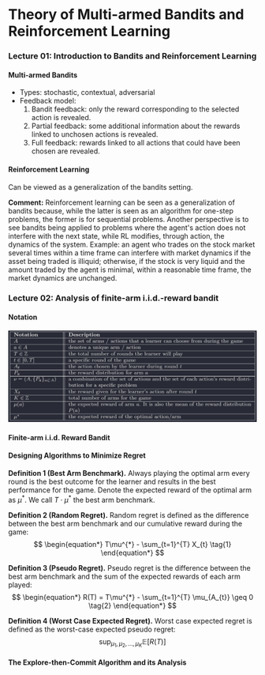 # Theory  of Multi-armed Bandits and Reinforcement Learning

### Lecture 01: Introduction to Bandits and Reinforcement Learning

#### Multi-armed Bandits

- Types: stochastic, contextual, adversarial
- Feedback model: 
	1. Bandit feedback: only the reward corresponding to the selected action is revealed.
	2. Partial feedback: some additional information about the rewards linked to unchosen actions is revealed.
	3. Full feedback: rewards linked to all actions that could have been chosen are revealed.

#### Reinforcement Learning

Can be viewed as a generalization of the bandits setting.

**Comment:** Reinforcement learning can be seen as a generalization of bandits because, while the latter is seen as an algorithm for one-step problems, the former is for sequential problems. Another perspective is to see bandits being applied to problems where the agent's action does not interfere with the next state, while RL modifies, through action, the dynamics of the system. Example: an agent who trades on the stock market several times within a time frame can interfere with market dynamics if the asset being traded is illiquid; otherwise, if the stock is very liquid and the amount traded by the agent is minimal, within a reasonable time frame, the market dynamics are unchanged.

### Lecture 02: Analysis of finite-arm i.i.d.-reward bandit

#### Notation

![bandit_notation](img/bandit_notation.png)

#### Finite-arm i.i.d. Reward Bandit
#### Designing Algorithms to Minimize Regret

**Definition 1 (Best Arm Benchmark).**  Always playing the optimal arm every round is the best outcome for the learner and results in the best performance for the game. Denote the expected reward of the optimal arm as $\mu^{*}$. We call $T \cdot \mu^{*}$ the best arm benchmark.

**Definition 2 (Random Regret).** Random regret is defined as the difference between the best arm benchmark and our cumulative reward during the game:
$$
\begin{equation*}
	T\mu^{*} - \sum_{t=1}^{T} X_{t} \tag{1}
\end{equation*}
$$

**Definition 3 (Pseudo Regret).** Pseudo regret is the difference between the best arm benchmark and the sum of the expected rewards of each arm played:
$$
\begin{equation*}
	R(T) = T\mu^{*} - \sum_{t=1}^{T} \mu_{A_{t}} \geq 0 \tag{2}
\end{equation*}
$$

**Definition 4 (Worst Case Expected Regret).** Worst case expected regret is defined as the worst-case expected pseudo regret:
$$
\begin{equation*}
	\sup_{\mu_{1}, \mu_{2}, \dots, \mu_{K}} \mathbb{E}[R(T)] \tag{3}
\end{equation*}
$$

#### The Explore-then-Commit Algorithm and its Analysis
